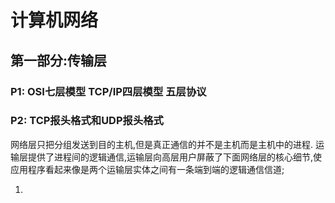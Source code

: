 # 计算机网络

## 第一部分:传输层

### P1:  OSI七层模型  TCP/IP四层模型  五层协议

### P2:  TCP报头格式和UDP报头格式

​		网络层只把分组发送到目的主机,但是真正通信的并不是主机而是主机中的进程.	运输层提供了进程间的逻辑通信,运输层向高层用户屏蔽了下面网络层的核心细节,使应用程序看起来像是两个运输层实体之间有一条端到端的逻辑通信信道;

1. 